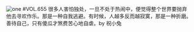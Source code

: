 ![one](http://image.wufazhuce.com/FgLSu78TcSK2JmY_L6jblJjTj-8B)
#VOL.655
很多人害怕独处，一旦不处于热闹中，便觉得整个世界要抛弃他去寻欢作乐。那是一种自我逃避。有时候，人越多反而越寂寞，那是一种折磨。善待自己，只有傻瓜才煞费苦心地自虐。by 祝小兔